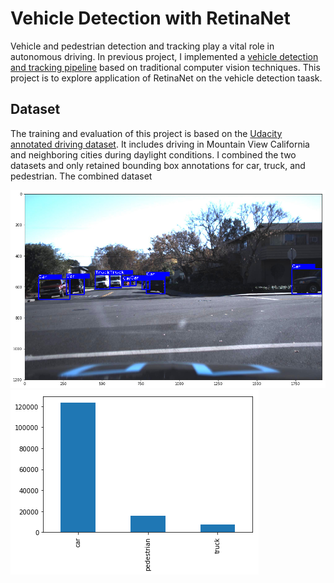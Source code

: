 # Vehicle Detection with RetinaNet

Vehicle and pedestrian detection and tracking play a vital role in autonomous driving.  In previous project, I implemented a [vehicle detection and tracking pipeline](https://github.com/yangliupku/vehicle_detection) based on traditional computer vision techniques. This project is to explore application of RetinaNet on the vehicle detection taask. 

## Dataset 
The training and evaluation of this project is based on the [Udacity annotated driving dataset](https://github.com/udacity/self-driving-car/tree/master/annotations). It includes driving in Mountain View California and neighboring cities during daylight conditions. I combined the two datasets and only retained bounding box annotations for car, truck, and pedestrian. The combined dataset 

![example images][image1] ![example images][image2]



[//]: # (Image References)

[image1]: ./img/figure1_dataset_example.png "dataset"
[image2]: ./img/figure2_dataset_cat.png "cat"
